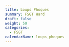```yaml
---
title: Loups Phoques
summary: FSGT Hard
draft: false
weight: 50
categories:
  - FSGT
calendarName: loups_phoques
---
```

